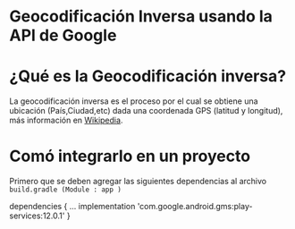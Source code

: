 # Geocodificación Inversa usando la API de Google

# ¿Qué es la Geocodificación inversa?

La geocodificación inversa es el proceso por el cual se obtiene una ubicación (País,Ciudad,etc) dada una coordenada GPS (latitud y longitud), más información en [Wikipedia](https://en.wikipedia.org/wiki/Reverse_geocoding).


# Comó integrarlo en un proyecto

Primero que se deben agregar las siguientes dependencias al archivo ``` build.gradle (Module : app ) ```

dependencies {
    ...
    implementation 'com.google.android.gms:play-services:12.0.1'
}


